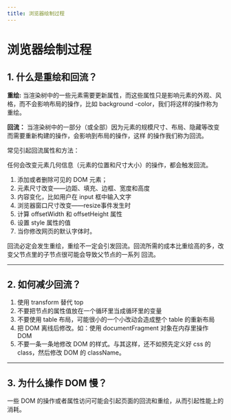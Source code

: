 ```yaml
---
title: 浏览器绘制过程
---
```


# 浏览器绘制过程

## 1. 什么是重绘和回流？

**重绘:** 当渲染树中的一些元素需要更新属性，而这些属性只是影响元素的外观、风格，而不会影响布局的操作，比如 background
-color，我们将这样的操作称为重绘。

**回流：** 当渲染树中的一部分（或全部）因为元素的规模尺寸、布局、隐藏等改变而需要重新构建的操作，会影响到布局的操作，这样
的操作我们称为回流。

常见引起回流属性和方法：

任何会改变元素几何信息（元素的位置和尺寸大小）的操作，都会触发回流。

1. 添加或者删除可见的 DOM 元素；
2. 元素尺寸改变——边距、填充、边框、宽度和高度
3. 内容变化，比如用户在 input 框中输入文字
4. 浏览器窗口尺寸改变——resize事件发生时
5. 计算 offsetWidth 和 offsetHeight 属性
6. 设置 style 属性的值
7. 当你修改网页的默认字体时。

回流必定会发生重绘，重绘不一定会引发回流。回流所需的成本比重绘高的多，改变父节点里的子节点很可能会导致父节点的一系列
回流。

*** 

## 2. 如何减少回流？

1. 使用 transform 替代 top
2. 不要把节点的属性值放在一个循环里当成循环里的变量
3. 不要使用 table 布局，可能很小的一个小改动会造成整个 table 的重新布局
4. 把 DOM 离线后修改。如：使用 documentFragment 对象在内存里操作 DOM
5. 不要一条一条地修改 DOM 的样式。与其这样，还不如预先定义好 css 的 class，然后修改 DOM 的 className。

***

## 3. 为什么操作 DOM 慢？

一些 DOM 的操作或者属性访问可能会引起页面的回流和重绘，从而引起性能上的消耗。

